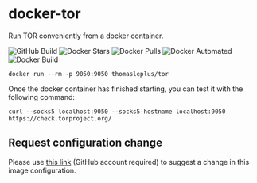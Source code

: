 # docker-tor

Run TOR conveniently from a docker container.

![GitHub Build](https://img.shields.io/github/workflow/status/thomasleplus/docker-tor/Docker%20Image%20CI)
![Docker Stars](https://img.shields.io/docker/stars/thomasleplus/tor)
![Docker Pulls](https://img.shields.io/docker/pulls/thomasleplus/tor)
![Docker Automated](https://img.shields.io/docker/cloud/automated/thomasleplus/tor)
![Docker Build](https://img.shields.io/docker/cloud/build/thomasleplus/tor)

```
docker run --rm -p 9050:9050 thomasleplus/tor
```

Once the docker container has finished starting, you can test it with the following command:

```
curl --socks5 localhost:9050 --socks5-hostname localhost:9050 https://check.torproject.org/
```

## Request configuration change

Please use [this link](https://github.com/thomasleplus/docker-tor/issues/new?assignees=thomasleplus&labels=enhancement&template=feature_request.md&title=%5BFEAT%5D) (GitHub account required) to suggest a change in this image configuration.
